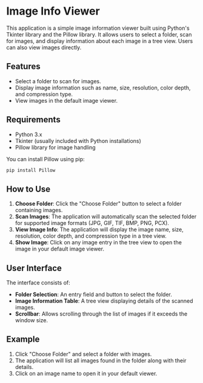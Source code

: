 # Image Info Viewer

This application is a simple image information viewer built using Python's Tkinter library and the Pillow library. It allows users to select a folder, scan for images, and display information about each image in a tree view. Users can also view images directly.

## Features

- Select a folder to scan for images.
- Display image information such as name, size, resolution, color depth, and compression type.
- View images in the default image viewer.

## Requirements

- Python 3.x
- Tkinter (usually included with Python installations)
- Pillow library for image handling

You can install Pillow using pip:

```bash
pip install Pillow
```

## How to Use

1. **Choose Folder**: Click the "Choose Folder" button to select a folder containing images.
2. **Scan Images**: The application will automatically scan the selected folder for supported image formats (JPG, GIF, TIF, BMP, PNG, PCX).
3. **View Image Info**: The application will display the image name, size, resolution, color depth, and compression type in a tree view.
4. **Show Image**: Click on any image entry in the tree view to open the image in your default image viewer.

## User Interface

The interface consists of:

- **Folder Selection**: An entry field and button to select the folder.
- **Image Information Table**: A tree view displaying details of the scanned images.
- **Scrollbar**: Allows scrolling through the list of images if it exceeds the window size.

## Example

1. Click "Choose Folder" and select a folder with images.
2. The application will list all images found in the folder along with their details.
3. Click on an image name to open it in your default viewer.
